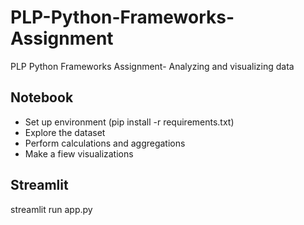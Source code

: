 # PLP-Python-Frameworks-Assignment
PLP Python Frameworks Assignment- Analyzing and visualizing data

## Notebook
- Set up environment (pip install -r requirements.txt)
- Explore the dataset
- Perform calculations and aggregations
- Make a fiew visualizations

## Streamlit
streamlit run app.py
